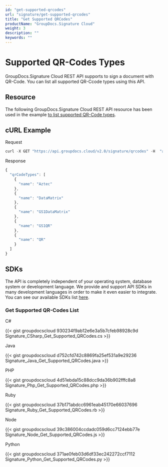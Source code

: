 ```yaml
---
id: "get-supported-qrcodes"
url: "signature/get-supported-qrcodes"
title: "Get Supported QRCodes"
productName: "GroupDocs.Signature Cloud"
weight: 3
description: ""
keywords: ""
---
```


# Supported QR-Codes Types #

GroupDocs.Signature Cloud REST API supports to sign a document with QR-Code. You can list all supported QR-Ccode types using this API.

## Resource ##

The following GroupDocs.Signature Cloud REST API resource has been used in the example [to list supported QR-Code types](https://apireference.groupdocs.cloud/signature/#/Info/GetSupportedQRCodes).

## cURL Example ##

Request

```javascript
curl -X GET "https://api.groupdocs.cloud/v2.0/signature/qrcodes" -H  "accept: application/json" -H  "authorization: Bearer [Access Token]"
```

 Response

```javascript
{
  "qrCodeTypes": [
    {
      "name": "Aztec"
    },
    {
      "name": "DataMatrix"
    },
    {
      "name": "GS1DataMatrix"
    },
    {
      "name": "GS1QR"
    },
    {
      "name": "QR"
    }
  ]
}
```

## SDKs ##

The API is completely independent of your operating system, database system or development language. We provide and support API SDKs in many development languages in order to make it even easier to integrate. You can see our available SDKs list [here](https://github.com/groupdocs-signature-cloud).

### Get Supported QR-Codes List ###

C#

{{< gist groupdocscloud 930234f9ab12e6e3a5b7cfeb98928c9d Signature_CSharp_Get_Supported_QRCodes.cs >}}

Java

{{< gist groupdocscloud d752cfd742c8869fa25ef531a9e29236 Signature_Java_Get_Supported_QRCodes.java >}}

PHP

{{< gist groupdocscloud 4d51ebda15c88dcc9da36b902fffc8a8 Signature_Php_Get_Supported_QRCodes.php >}}

Ruby

{{< gist groupdocscloud 37b171abdcc6961eab45170e66037696 Signature_Ruby_Get_Supported_QRCodes.rb >}}

Node

{{< gist groupdocscloud 39c386004ccdadc059d6cc7124ebb77e Signature_Node_Get_Supported_QRCodes.js >}}

Python

{{< gist groupdocscloud 371ae0feb03d6df33ec242272ccf7112 Signature_Python_Get_Supported_QRCodes.py >}}
